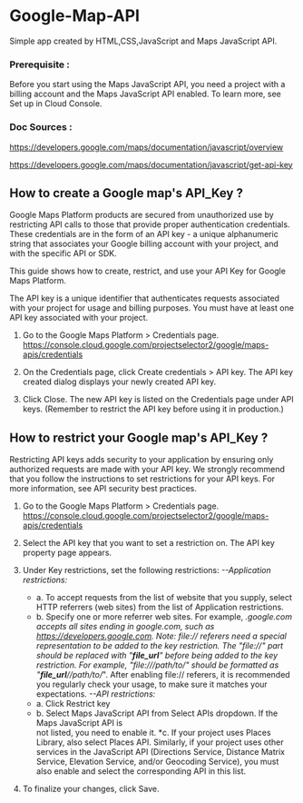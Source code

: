 # Google-Map-API

Simple app created by HTML,CSS,JavaScript and Maps JavaScript API.

### Prerequisite :

Before you start using the Maps JavaScript API, you need a project with a billing account and the Maps JavaScript API enabled. To learn more, see Set up in Cloud Console.

### Doc Sources :

https://developers.google.com/maps/documentation/javascript/overview

https://developers.google.com/maps/documentation/javascript/get-api-key

## How to create a Google map's API_Key ?

Google Maps Platform products are secured from unauthorized use by restricting API calls to those that provide proper authentication credentials. These credentials are in the form of an API key - a unique alphanumeric string that associates your Google billing account with your project, and with the specific API or SDK.

This guide shows how to create, restrict, and use your API Key for Google Maps Platform.

The API key is a unique identifier that authenticates requests associated with your project for usage and billing purposes. You must have at least one API key associated with your project.

1. Go to the Google Maps Platform > Credentials page.
   https://console.cloud.google.com/projectselector2/google/maps-apis/credentials

2. On the Credentials page, click Create credentials > API key.
   The API key created dialog displays your newly created API key.

3. Click Close.
   The new API key is listed on the Credentials page under API keys.
   (Remember to restrict the API key before using it in production.)

## How to restrict your Google map's API_Key ?


Restricting API keys adds security to your application by ensuring only authorized requests are made with your API key. We strongly recommend that you follow the instructions to set restrictions for your API keys. For more information, see API security best practices.


1. Go to the Google Maps Platform > Credentials page.
   https://console.cloud.google.com/projectselector2/google/maps-apis/credentials

2. Select the API key that you want to set a restriction on. The API key property page appears.
3. Under Key restrictions, set the following restrictions:
   _--Application restrictions:_
   * a. To accept requests from the list of website that you supply, select HTTP
   referrers (web sites) from the list of Application restrictions.
   * b. Specify one or more referrer web sites. For example, _.google.com accepts all
   sites ending in google.com, such as https://developers.google.com.
   Note: file:// referers need a special representation to be added to the key restriction. The "file://" part should be replaced with "**file_url**" before being added to the key restriction. For example, "file:///path/to/" should be formatted as "**file_url**//path/to/_". After enabling file:// referers, it is recommended you regularly check your usage, to make sure it matches your expectations.
   _--API restrictions:_
   * a. Click Restrict key
   * b. Select Maps JavaScript API from Select APIs dropdown. If the Maps JavaScript API is  
    not listed, you need to enable it.
   *c. If your project uses Places Library, also select Places API. Similarly, if your
   project uses other services in the JavaScript API (Directions Service, Distance Matrix Service, Elevation Service, and/or Geocoding Service), you must also enable and select the corresponding API in this list.
4. To finalize your changes, click Save.
